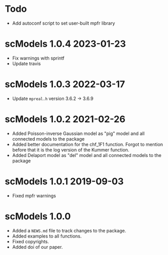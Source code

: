 # Todo
* Add autoconf script to set user-built mpfr library

# scModels 1.0.4 2023-01-23
* Fix warnings with sprintf
* Update travis

# scModels 1.0.3 2022-03-17
* Update `mpreal.h` version 3.6.2 -> 3.6.9

# scModels 1.0.2 2021-02-26
* Added Poisson-inverse Gaussian model as "pig" model and all connected models to the package
* Added better documentation for the chf_1F1 function. Forgot to mention before that it is the log version of the Kummer function.
* Added Delaport model as "del" model and all connected models to the package

# scModels 1.0.1 2019-09-03

* Fixed mpfr warnings


# scModels 1.0.0

* Added a `NEWS.md` file to track changes to the package.
* Added examples to all functions.
* Fixed copyrights.
* Added doi of our paper.


